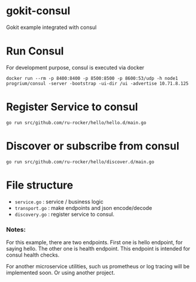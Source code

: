 # gokit-consul
Gokit example integrated with consul

# Run Consul
For development purpose, consul is executed via docker

    docker run --rm -p 8400:8400 -p 8500:8500 -p 8600:53/udp -h node1 progrium/consul -server -bootstrap -ui-dir /ui -advertise 10.71.8.125

# Register Service to consul

    go run src/github.com/ru-rocker/hello/hello.d/main.go

# Discover or subscribe from consul

    go run src/github.com/ru-rocker/hello/discover.d/main.go

# File structure
* `service.go` : service / business logic
* `transport.go` : make endpoints and json encode/decode
* `discovery.go` : register service to consul.

### Notes:
For this example, there are two endpoints. First one is hello endpoint, for saying hello.
The other one is health endpoint. This endpoint is intended for consul health checks.

For another microservice utilities, such us prometheus or log tracing will be implemented soon.
Or using another project.
